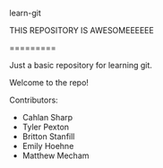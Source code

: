 learn-git

THIS REPOSITORY IS AWESOMEEEEEE

=========

Just a basic repository for learning git.

Welcome to the repo!

Contributors:
* Cahlan Sharp
* Tyler Pexton
* Britton Stanfill
* Emily Hoehne
* Matthew Mecham
